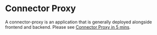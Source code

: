 # Connector Proxy

A connector-proxy is an application that is generally deployed alongside frontend and backend.
Please see [Connector Proxy in 5 mins](https://github.com/sartography/spiff-arena/wiki/Connector-Proxy-in-5-mins).
